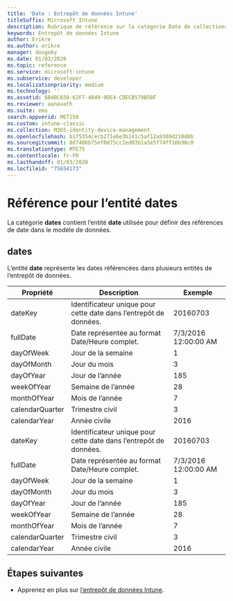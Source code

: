```yaml
---
title: 'Date : Entrepôt de données Intune'
titleSuffix: Microsoft Intune
description: Rubrique de référence sur la catégorie Date de collections d’entités dans l’API d’entrepôt de données Intune.
keywords: Entrepôt de données Intune
author: Erikre
ms.author: erikre
manager: dougeby
ms.date: 01/03/2020
ms.topic: reference
ms.service: microsoft-intune
ms.subservice: developer
ms.localizationpriority: medium
ms.technology: ''
ms.assetid: 6B4BC650-62F7-4049-9DE4-CDECB579B58F
ms.reviewer: aanavath
ms.suite: ems
search.appverid: MET150
ms.custom: intune-classic
ms.collection: M365-identity-device-management
ms.openlocfilehash: b1f5354cecb271e6e3b141c5af12a9309d210d0b
ms.sourcegitcommit: 8d7406b75ef0d75cc2ed03b1a5e5f74ff10b98c0
ms.translationtype: MTE75
ms.contentlocale: fr-FR
ms.lasthandoff: 01/03/2020
ms.locfileid: "75654173"
---
```

# <a name="reference-for-dates-entity"></a>Référence pour l’entité dates

La catégorie **dates** contient l’entité **date** utilisée pour définir des références de date dans le modèle de données.

## <a name="dates"></a>dates

L’entité **date** représente les dates référencées dans plusieurs entités de l’entrepôt de données.


|    Propriété     |                      Description                       |       Exemple        |
|-----------------|--------------------------------------------------------|----------------------|
|     dateKey     | Identificateur unique pour cette date dans l’entrepôt de données. |       20160703       |
|    fullDate     |    Date représentée au format Date/Heure complet.     | 7/3/2016 12:00:00 AM |
|    dayOfWeek    |                      Jour de la semaine                       |          1           |
|   dayOfMonth    |                      Jour du mois                      |          3           |
|    dayOfYear    |                      Jour de l’année                       |         185          |
|   weekOfYear    |                      Semaine de l’année                      |          28          |
|   monthOfYear   |                   Mois de l’année                    |          7           |
| calendarQuarter |                    Trimestre civil                    |          3           |
|  calendarYear   |                     Année civile                      |         2016         |
|     dateKey     | Identificateur unique pour cette date dans l’entrepôt de données. |       20160703       |
|    fullDate     |    Date représentée au format Date/Heure complet.     | 7/3/2016 12:00:00 AM |
|    dayOfWeek    |                      Jour de la semaine                       |          1           |
|   dayOfMonth    |                      Jour du mois                      |          3           |
|    dayOfYear    |                      Jour de l’année                       |         185          |
|   weekOfYear    |                      Semaine de l’année                      |          28          |
|   monthOfYear   |                   Mois de l’année                    |          7           |
| calendarQuarter |                    Trimestre civil                    |          3           |
|  calendarYear   |                     Année civile                      |         2016         |

## <a name="next-steps"></a>Étapes suivantes

- Apprenez en plus sur [l’entrepôt de données Intune](../reports-nav-create-intune-reports.md).
